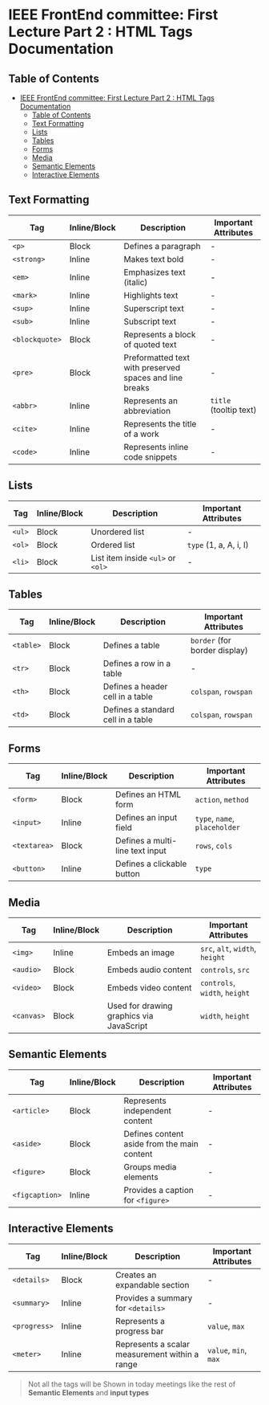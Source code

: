 # IEEE FrontEnd committee: First Lecture Part 2 : HTML Tags Documentation

## Table of Contents

- [IEEE FrontEnd committee: First Lecture Part 2 : HTML Tags Documentation](#ieee-frontend-committee-first-lecture-part-2--html-tags-documentation)
  - [Table of Contents](#table-of-contents)
  - [Text Formatting](#text-formatting)
  - [Lists](#lists)
  - [Tables](#tables)
  - [Forms](#forms)
  - [Media](#media)
  - [Semantic Elements](#semantic-elements)
  - [Interactive Elements](#interactive-elements)

## Text Formatting

| Tag            | Inline/Block | Description                                             | Important Attributes   |
| -------------- | ------------ | ------------------------------------------------------- | ---------------------- |
| `<p>`          | Block        | Defines a paragraph                                     | -                      |
| `<strong>`     | Inline       | Makes text bold                                         | -                      |
| `<em>`         | Inline       | Emphasizes text (italic)                                | -                      |
| `<mark>`       | Inline       | Highlights text                                         | -                      |
| `<sup>`        | Inline       | Superscript text                                        | -                      |
| `<sub>`        | Inline       | Subscript text                                          | -                      |
| `<blockquote>` | Block        | Represents a block of quoted text                       | -                      |
| `<pre>`        | Block        | Preformatted text with preserved spaces and line breaks | -                      |
| `<abbr>`       | Inline       | Represents an abbreviation                              | `title` (tooltip text) |
| `<cite>`       | Inline       | Represents the title of a work                          | -                      |
| `<code>`       | Inline       | Represents inline code snippets                         | -                      |

## Lists

| Tag    | Inline/Block | Description                       | Important Attributes   |
| ------ | ------------ | --------------------------------- | ---------------------- |
| `<ul>` | Block        | Unordered list                    | -                      |
| `<ol>` | Block        | Ordered list                      | `type` (1, a, A, i, I) |
| `<li>` | Block        | List item inside `<ul>` or `<ol>` | -                      |

## Tables

| Tag       | Inline/Block | Description                        | Important Attributes          |
| --------- | ------------ | ---------------------------------- | ----------------------------- |
| `<table>` | Block        | Defines a table                    | `border` (for border display) |
| `<tr>`    | Block        | Defines a row in a table           | -                             |
| `<th>`    | Block        | Defines a header cell in a table   | `colspan`, `rowspan`          |
| `<td>`    | Block        | Defines a standard cell in a table | `colspan`, `rowspan`          |

## Forms

| Tag          | Inline/Block | Description                     | Important Attributes          |
| ------------ | ------------ | ------------------------------- | ----------------------------- |
| `<form>`     | Block        | Defines an HTML form            | `action`, `method`            |
| `<input>`    | Inline       | Defines an input field          | `type`, `name`, `placeholder` |
| `<textarea>` | Block        | Defines a multi-line text input | `rows`, `cols`                |
| `<button>`   | Inline       | Defines a clickable button      | `type`                        |

## Media

| Tag        | Inline/Block | Description                              | Important Attributes            |
| ---------- | ------------ | ---------------------------------------- | ------------------------------- |
| `<img>`    | Inline       | Embeds an image                          | `src`, `alt`, `width`, `height` |
| `<audio>`  | Block        | Embeds audio content                     | `controls`, `src`               |
| `<video>`  | Block        | Embeds video content                     | `controls`, `width`, `height`   |
| `<canvas>` | Block        | Used for drawing graphics via JavaScript | `width`, `height`               |

## Semantic Elements

| Tag            | Inline/Block | Description                                 | Important Attributes |
| -------------- | ------------ | ------------------------------------------- | -------------------- |
| `<article>`    | Block        | Represents independent content              | -                    |
| `<aside>`      | Block        | Defines content aside from the main content | -                    |
| `<figure>`     | Block        | Groups media elements                       | -                    |
| `<figcaption>` | Inline       | Provides a caption for `<figure>`           | -                    |

## Interactive Elements

| Tag          | Inline/Block | Description                                    | Important Attributes  |
| ------------ | ------------ | ---------------------------------------------- | --------------------- |
| `<details>`  | Block        | Creates an expandable section                  | -                     |
| `<summary>`  | Inline       | Provides a summary for `<details>`             | -                     |
| `<progress>` | Inline       | Represents a progress bar                      | `value`, `max`        |
| `<meter>`    | Inline       | Represents a scalar measurement within a range | `value`, `min`, `max` |

> Not all the tags will be Shown in today meetings like the rest of **Semantic Elements** and **input types**
